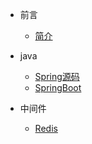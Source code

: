 - 前言
    - [简介](/README.md)
    
- java
    - [Spring源码](/blog/spring/Spring源码.md)
    - [SpringBoot](/blog/spring/SpringBoot入门.md)

- 中间件
    - [Redis](/blog/中间件/Redis6.md)
